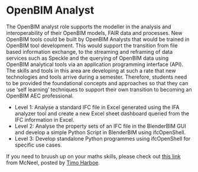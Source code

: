 # OpenBIM Analyst

The OpenBIM analyst role supports the modeller in the analysis and interoperability of their OpenBIM models, FAIR data and processes. New OpenBIM tools could be built by OpenBIM Analysts that would be trained in OpenBIM tool development.  This would support the transition from file based information exchange, to the streaming and reframing of data services such as Speckle and the querying of OpenBIM data using OpenBIM analytical tools via an application programming interface (API). The skills and tools in this area are developing at such a rate that new technologies and tools arrive during a semester. Therefore, students need to be provided the foundational concepts and approaches so that they can use ‘self learning’ techniques to support their own transition to becoming an OpenBIM AEC professional.
* Level 1: Analyse a standard IFC file in Excel generated using the IFA analyzer tool and create a new Excel sheet dashboard queried from the IFC information in Excel.
* Level 2: Analyse the property sets of an IFC file in the BlenderBIM GUI and develop a simple Python Script in BlenderBIM using ifcOpenShell.
* Level 3: Develop standalone Python programmes using ifcOpenShell for specific use cases.

If you need to bruush up on your maths skills, please check out [this link](https://www.rhino3d.com/download/rhino/6/essentialmathematics/) from McNeel, posted by [Timo Harboe](linkedin.com/in/timohn).
